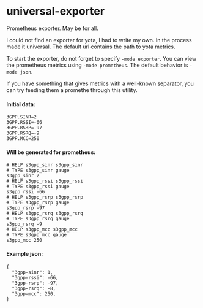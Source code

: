 # universal-exporter

Prometheus exporter. May be for all.

I could not find an exporter for yota, I had to write my own. In the process made it universal. The default url contains the path to yota metrics.

To start the exporter, do not forget to specify `-mode exporter`. You can view the prometheus metrics using `-mode prometheus`. The default behavior is `-mode json`.

If you have something that gives metrics with a well-known separator, you can try feeding them a promethe through this utility.

#### Initial data:

    3GPP.SINR=2
    3GPP.RSSI=-66
    3GPP.RSRP=-97
    3GPP.RSRQ=-9
    3GPP.MCC=250

#### Will be generated for prometheus:

    # HELP s3gpp_sinr s3gpp_sinr 
    # TYPE s3gpp_sinr gauge
    s3gpp_sinr 2
    # HELP s3gpp_rssi s3gpp_rssi 
    # TYPE s3gpp_rssi gauge
    s3gpp_rssi -66
    # HELP s3gpp_rsrp s3gpp_rsrp 
    # TYPE s3gpp_rsrp gauge
    s3gpp_rsrp -97
    # HELP s3gpp_rsrq s3gpp_rsrq 
    # TYPE s3gpp_rsrq gauge
    s3gpp_rsrq -9
    # HELP s3gpp_mcc s3gpp_mcc 
    # TYPE s3gpp_mcc gauge
    s3gpp_mcc 250

#### Example json:

    {
      "3gpp-sinr": 1,
      "3gpp-rssi": -66,
      "3gpp-rsrp": -97,
      "3gpp-rsrq": -8,
      "3gpp-mcc": 250,
    }
